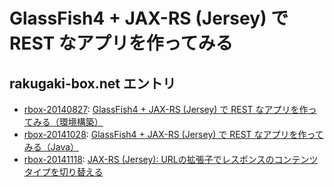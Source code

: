 GlassFish4 + JAX-RS (Jersey) で REST なアプリを作ってみる
=========================================================


rakugaki-box.net エントリ
-------------------------

* [rbox-20140827](https://github.com/akihyro/try-jaxrs/releases/tag/rbox-20140827): [GlassFish4 + JAX-RS (Jersey) で REST なアプリを作ってみる（環境構築）](http://blog.rakugaki-box.net/entry/2014/08/27/glassfish_jaxrs_env)
* [rbox-20141028](https://github.com/akihyro/try-jaxrs/releases/tag/rbox-20141028): [GlassFish4 + JAX-RS (Jersey) で REST なアプリを作ってみる（Java）](http://blog.rakugaki-box.net/entry/2014/10/28/glassfish_jaxrs_java)
* [rbox-20141118](https://github.com/akihyro/try-jaxrs/releases/tag/rbox-20141118): [JAX-RS (Jersey): URLの拡張子でレスポンスのコンテンツタイプを切り替える](http://blog.rakugaki-box.net/entry/2014/11/18/jax-rs_jersey_uriconnegfilter)
